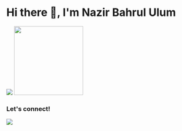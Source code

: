 # Hi there 👋, I'm Nazir Bahrul Ulum

<p>
    <img src="https://github-readme-stats.vercel.app/api?username=devnazir&hide=contribs,prs&show_icons=true&hide_border=true&title_color=000" />
    <img src="https://github-readme-stats.vercel.app/api/top-langs/?username=devnazir&layout=compact" height=180 />
</p>

### Let's connect!
<p>
    <a href="http://nazirbahrululum.com" target="blank"><img src="https://img.shields.io/badge/Website-https://nazirbahrululum.com-green?" /></a>
</p>


